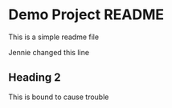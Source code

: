 # Demo Project README

This is a simple readme file

Jennie changed this line

## Heading 2

This is bound to cause trouble